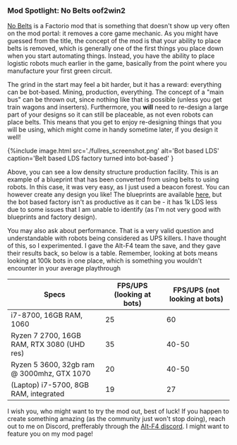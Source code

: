 ### Mod Spotlight: No Belts <author>oof2win2</author>

[No Belts](https://mods.factorio.com/mod/no-belts) is a Factorio mod that is something that doesn't show up very often on the mod portal: it removes a core game mechanic. As you might have guessed from the title, the concept of the mod is that your ability to place belts is removed, which is generally one of the first things you place down when you start automating things. Instead, you have the ability to place logistic robots much earlier in the game, basically from the point where you manufacture your first green circuit.

The grind in the start may feel a bit harder, but it has a reward: everything can be bot-based. Mining, production, everything. The concept of a "main bus" can be thrown out, since nothing like that is possible (unless you get train wagons and inserters). Furthermore, you **will** need to re-design a large part of your designs so it can still be placeable, as not even robots can place belts. This means that you get to enjoy re-designing things that you will be using, which might come in handy sometime later, if you design it well!

{%include image.html src='./fullres_screenshot.png' alt='Bot based LDS' caption='Belt based LDS factory turned into bot-based' }

Above, you can see a low density structure production facility. This is an example of a blueprint that has been converted from using belts to using robots. In this case, it was very easy, as I just used a beacon forest. You can however create any design you like! The blueprints are available [here](blueprints.txt), but the bot based factory isn't as productive as it can be - it has 1k LDS less due to some issues that I am unable to identify (as I'm not very good with blueprints and factory design).

You may also ask about performance. That is a very valid question and understandable with robots being considered as UPS killers. I have thought of this, so I experimented. I gave the Alt-F4 team the save, and they gave their results back, so below is a table. Remember, looking at bots means looking at 100k bots in one place, which is something you wouldn't encounter in your average playthrough

| Specs                                      | FPS/UPS (looking at bots) | FPS/UPS (not looking at bots) |
|--------------------------------------------|---------------------------|-------------------------------|
| i7-8700, 16GB RAM, 1060                    | 25                        | 60                            |
| Ryzen 7 2700, 16GB RAM, RTX 3080 (UHD res) | 35                        | 40-50                         |
| Ryzen 5 3600, 32gb ram @ 3000mhz, GTX 1070 | 20                        | 40-50                         |
| (Laptop) i7-5700, 8GB RAM, integrated      | 19                        | 27                            |

I wish you, who might want to try the mod out, best of luck! If you happen to create something amazing (as the community just won't stop doing), reach out to me on Discord, prefferably through the [Alt-F4 discord](https://discord.gg/ceKebbY). I might want to feature you on my mod page!